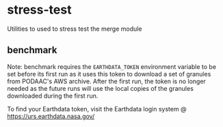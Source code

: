# stress-test

Utilities to used to stress test the merge module

## benchmark

Note: benchmark requires the `EARTHDATA_TOKEN` environment variable to be set
before its first run as it uses this token to download a set of granules from
PODAAC's AWS archive. After the first run, the token is no longer needed as
the future runs will use the local copies of the granules downloaded during
the first run.

To find your Earthdata token, visit the Earthdata login system @
https://urs.earthdata.nasa.gov/

